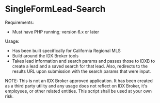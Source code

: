 # SingleFormLead-Search

Requirements:

- Must have PHP running; version 6.x or later

Usage:

- Has been built specifically for California Regional MLS
- Build around the IDX Broker tools
- Takes lead information and search params and passes those to IDXB to create a lead and a saved search for that lead. Also, redirects to the results URL upon submission with the search params that were input.

NOTE: This is not an IDX Broker approved application. It has been created as a third party utility and any usage does not reflect on IDX Broker, it's employees, or other related entities. This script shall be used at your own risk.
